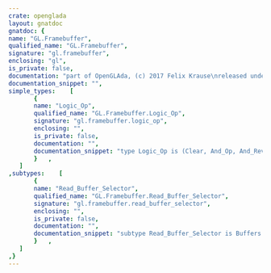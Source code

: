 ```yaml
---
crate: openglada
layout: gnatdoc
gnatdoc: {
name: "GL.Framebuffer",
qualified_name: "GL.Framebuffer",
signature: "gl.framebuffer",
enclosing: "gl",
is_private: false,
documentation: "part of OpenGLAda, (c) 2017 Felix Krause\nreleased under the terms of the MIT license, see the file \"COPYING\"",
documentation_snippet: "",
simple_types:    [
       {
       name: "Logic_Op",
       qualified_name: "GL.Framebuffer.Logic_Op",
       signature: "gl.framebuffer.logic_op",
       enclosing: "",
       is_private: false,
       documentation: "",
       documentation_snippet: "type Logic_Op is (Clear, And_Op, And_Reverse, Copy, And_Inverted, Noop,\n                  Xor_Op, Or_Op, Nor, Equiv, Invert, Or_Reverse,\n                  Copy_Inverted, Or_Inverted, Nand, Set);",
       }   ,
   ]
,subtypes:    [
       {
       name: "Read_Buffer_Selector",
       qualified_name: "GL.Framebuffer.Read_Buffer_Selector",
       signature: "gl.framebuffer.read_buffer_selector",
       enclosing: "",
       is_private: false,
       documentation: "",
       documentation_snippet: "subtype Read_Buffer_Selector is Buffers.Color_Buffer_Selector range\n  Buffers.None .. Buffers.Right;",
       }   ,
   ]
,}
---
```

